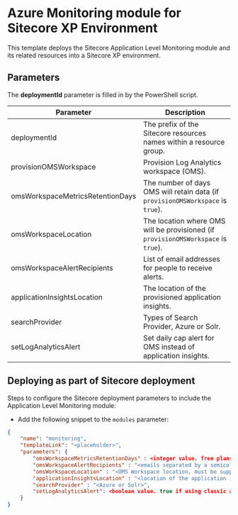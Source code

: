 # Azure Monitoring module for Sitecore XP Environment

This template deploys the Sitecore Application Level Monitoring module and its related resources into a Sitecore XP environment.

## Parameters

The **deploymentId** parameter is filled in by the PowerShell script.

| Parameter                                 | Description
--------------------------------------------|------------------------------------------------
| deploymentId                              | The prefix of the Sitecore resources names within a resource group.
| provisionOMSWorkspace                     | Provision Log Analytics workspace (OMS).
| omsWorkspaceMetricsRetentionDays          | The number of days OMS will retain data (if `provisionOMSWorkspace` is `true`).
| omsWorkspaceLocation                      | The location where OMS will be provisioned (if `provisionOMSWorkspace` is `true`).
| omsWorkspaceAlertRecipients               | List of email addresses for people to receive alerts.
| applicationInsightsLocation               | The location of the provisioned application insights.
| searchProvider                            | Types of Search Provider, Azure or Solr.
| setLogAnalyticsAlert                      | Set daily cap alert for OMS instead of application insights.

## Deploying as part of Sitecore deployment

Steps to configure the Sitecore deployment parameters to include the Application Level Monitoring module:

  * Add the following snippet to the `modules` parameter:

```JSON
{
    "name": "monitoring",
    "templateLink": "<placeholder>",
    "parameters": {
        "omsWorkspaceMetricsRetentionDays" : <integer value. free plans are always 7, other plans comes with 31 by default>,
        "omsWorkspaceAlertRecipients" : "<emails separated by a semicolon>",
        "omsWorkspaceLocation" : "<OMS Workspace location, must be supported by Azure>",
        "applicationInsightsLocation" : "<location of the application insight associated with Sitecore>",
        "searchProvider" : "<Azure or Solr>",
        "setLogAnalyticsAlert": <boolean value. true if using classic application insights, false if using workspace-based application insights>
    }
}
```
